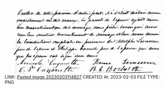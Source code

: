 ![Pasted image 20230203114827](Pasted%20image%2020230203114827.png)
LINK: [Pasted image 20230203114827](Pasted%20image%2020230203114827.png)
CREATED At: 2023-02-03
FILE TYPE: PNG
